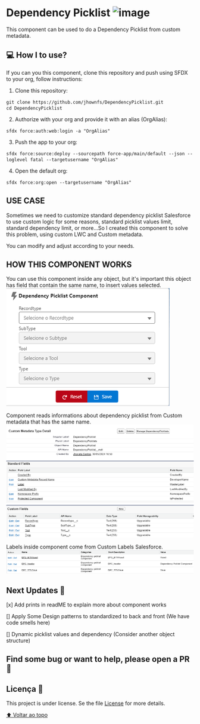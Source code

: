 # Dependency Picklist ![image](https://img.shields.io/badge/Salesforce-00A1E0?style=for-the-badge&logo=Salesforce&logoColor=white)


This component can be used to do a Dependency Picklist from custom metadata.

## 💻 How I to use?

If you can you this component, clone this repository and push using SFDX to your org, follow instructions:

1. Clone this repository:

```
git clone https://github.com/jhownfs/DependencyPicklist.git
cd DependencyPicklist
```

2. Authorize with your org and provide it with an alias (OrgAlias):

```
sfdx force:auth:web:login -a "OrgAlias"
```

3. Push the app to your org:

```
sfdx force:source:deploy --sourcepath force-app/main/default --json --loglevel fatal --targetusername "OrgAlias"
```

4. Open the default org:

```
sfdx force:org:open --targetusername "OrgAlias"
```

## USE CASE

Sometimes we need to customize standard dependency picklist Salesforce to use custom logic for some reasons, standard picklist values limit, standard dependency limit, or more...So I created this component to solve this problem, using custom LWC and Custom metadata.

You can modify and adjust according to your needs.


## HOW THIS COMPONENT WORKS

You can use this component inside any object, but it's important this object has field that contain the same name, to insert values selected.
![alt text](image.png)

Component reads informations about dependency picklist from Custom metadata that has the same name.
![alt text](image-1.png)

Labels inside component come from Custom Labels Salesforce.
![alt text](image-2.png)


## Next Updates 🚀

[x] Add prints in readME to explain more about component works

[] Apply Some Design patterns to standardized to back and front (We have code smells here)

[] Dynamic picklist values and dependency (Consider another object structure)

## Find some bug or want to help, please open a PR 🚩

## Licença 📝

This project is under license. Se the file [License](LICENSE) for more details.

[⬆ Voltar ao topo](https://github.com/jhownfs/GlobalsearchLWC.git)<br>
